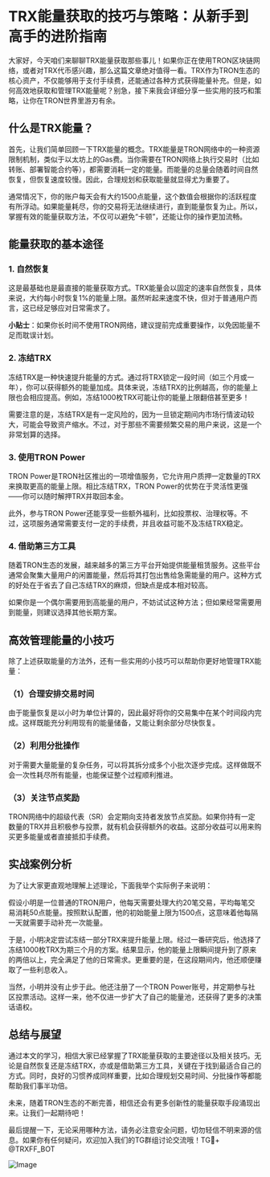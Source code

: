 # TRX能量获取的技巧与策略：从新手到高手的进阶指南

大家好，今天咱们来聊聊TRX能量获取那些事儿！如果你正在使用TRON区块链网络，或者对TRX代币感兴趣，那么这篇文章绝对值得一看。TRX作为TRON生态的核心资产，不仅能够用于支付手续费，还能通过各种方式获得能量补充。但是，如何高效地获取和管理TRX能量呢？别急，接下来我会详细分享一些实用的技巧和策略，让你在TRON世界里游刃有余。

## 什么是TRX能量？

首先，让我们简单回顾一下TRX能量的概念。TRX能量是TRON网络中的一种资源限制机制，类似于以太坊上的Gas费。当你需要在TRON网络上执行交易时（比如转账、部署智能合约等），都需要消耗一定的能量。而能量的总量会随着时间自然恢复，但恢复速度较慢。因此，合理规划和获取能量就显得尤为重要了。

通常情况下，你的账户每天会有大约1500点能量，这个数值会根据你的活跃程度有所浮动。如果能量耗尽，你的交易将无法继续进行，直到能量恢复为止。所以，掌握有效的能量获取方法，不仅可以避免“卡顿”，还能让你的操作更加流畅。

## 能量获取的基本途径

### 1. 自然恢复
这是最基础也是最直接的能量获取方式。TRX能量会以固定的速率自然恢复，具体来说，大约每小时恢复1%的能量上限。虽然听起来速度不快，但对于普通用户而言，这已经足够应对日常需求了。

**小贴士**：如果你长时间不使用TRON网络，建议提前完成重要操作，以免因能量不足而耽误计划。

### 2. 冻结TRX
冻结TRX是一种快速提升能量的方式。通过将TRX锁定一段时间（如三个月或一年），你可以获得额外的能量加成。具体来说，冻结TRX的比例越高，你的能量上限也会相应提高。例如，冻结1000枚TRX可能让你的能量上限翻倍甚至更多！

需要注意的是，冻结TRX是有一定风险的，因为一旦锁定期间内市场行情波动较大，可能会导致资产缩水。不过，对于那些不需要频繁交易的用户来说，这是一个非常划算的选择。

### 3. 使用TRON Power
TRON Power是TRON社区推出的一项增值服务，它允许用户质押一定数量的TRX来换取更高的能量上限。相比冻结TRX，TRON Power的优势在于灵活性更强——你可以随时解押TRX并取回本金。

此外，参与TRON Power还能享受一些额外福利，比如投票权、治理权等。不过，这项服务通常需要支付一定的手续费，并且收益可能不及冻结TRX稳定。

### 4. 借助第三方工具
随着TRON生态的发展，越来越多的第三方平台开始提供能量租赁服务。这些平台通常会聚集大量用户的闲置能量，然后将其打包出售给急需能量的用户。这种方式的好处在于省去了自己冻结TRX的麻烦，但缺点是成本相对较高。

如果你是一个偶尔需要用到高能量的用户，不妨试试这种方法；但如果经常需要用到能量，则建议选择其他长期方案。

## 高效管理能量的小技巧

除了上述获取能量的方法外，还有一些实用的小技巧可以帮助你更好地管理TRX能量：

### （1）合理安排交易时间
由于能量恢复是以小时为单位计算的，因此最好将你的交易集中在某个时间段内完成。这样既能充分利用现有的能量储备，又能让剩余部分尽快恢复。

### （2）利用分批操作
对于需要大量能量的复杂任务，可以将其拆分成多个小批次逐步完成。这样做既不会一次性耗尽所有能量，也能保证整个过程顺利推进。

### （3）关注节点奖励
TRON网络中的超级代表（SR）会定期向支持者发放节点奖励。如果你持有一定数量的TRX并且积极参与投票，就有机会获得额外的收益。这部分收益可以用来购买更多能量或者直接抵扣手续费。

## 实战案例分析

为了让大家更直观地理解上述理论，下面我举个实际例子来说明：

假设小明是一位普通的TRON用户，他每天需要处理大约20笔交易，平均每笔交易消耗50点能量。按照默认配置，他的初始能量上限为1500点，这意味着他每隔一天就需要手动补充一次能量。

于是，小明决定尝试冻结一部分TRX来提升能量上限。经过一番研究后，他选择了冻结1000枚TRX为期三个月的方案。结果显示，他的能量上限瞬间提升到了原来的两倍以上，完全满足了他的日常需求。更重要的是，在这段期间内，他还顺便赚取了一些利息收入。

当然，小明并没有止步于此。他还注册了一个TRON Power账号，并定期参与社区投票活动。这样一来，他不仅进一步扩大了自己的能量池，还获得了更多的决策话语权。

## 总结与展望

通过本文的学习，相信大家已经掌握了TRX能量获取的主要途径以及相关技巧。无论是自然恢复还是冻结TRX，亦或是借助第三方工具，关键在于找到最适合自己的方式。同时，良好的习惯养成同样重要，比如合理规划交易时间、分批操作等都能帮助我们事半功倍。

未来，随着TRON生态的不断完善，相信还会有更多创新性的能量获取手段涌现出来。让我们一起期待吧！

最后提醒一下，无论采用哪种方法，请务必注意安全问题，切勿轻信不明来源的信息。如果你有任何疑问，欢迎加入我们的TG群组讨论交流哦！TG💪+ @TRXFF_BOT  

![Image](https://github.com/user-attachments/assets/a9ced9e0-a9b8-4136-8aef-a09665821e59)